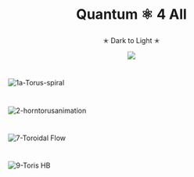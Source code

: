 # <p align="center">  Quantum ⚛︎ 4 All <p/>

<p align="center"> ✭ Dark to Light ✭ <p/>

<p align="center">
<img src="https://user-images.githubusercontent.com/113218619/234465247-f663de8d-04ec-4310-96ec-653ba01e7614.gif" />
<p/>

#

![1a-Torus-spiral](https://user-images.githubusercontent.com/113218619/235283776-ff56fa61-2a9c-47e0-bbcf-0e1941e3e9fc.gif)

#

![2-horntorusanimation](https://user-images.githubusercontent.com/113218619/235283809-753a6660-ae6e-4fe8-9609-bfd6c221a13d.gif)

#

![7-Toroidal Flow](https://user-images.githubusercontent.com/113218619/235283848-cf68e5d9-aebc-4314-bf7c-2a184b1897c5.gif)

#

![9-Toris   HB](https://user-images.githubusercontent.com/113218619/235283904-0b9272c6-d55b-4aab-8d52-ce59827fad31.jpeg)
